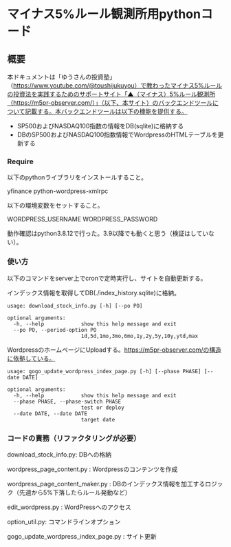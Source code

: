 # マイナス5%ルール観測所用pythonコード

## 概要

本ドキュメントは「ゆうさんの投資塾」（https://www.youtube.com/@toushijukuyou）で教わったマイナス5%ルールの投資法を実践するためのサポートサイト「▲（マイナス）5%ルール観測所（https://m5pr-observer.com/）」（以下、本サイト）のバックエンドツールについて記載する。本バックエンドツールは以下の機能を提供する。

 - SP500およびNASDAQ100指数の情報をDB(sqlite)に格納する
 - DBのSP500およびNASDAQ100指数情報でWordpressのHTMLテーブルを更新する

### Require

以下のpythonライブラリをインストールすること。

yfinance
python-wordpress-xmlrpc

以下の環境変数をセットすること。

WORDPRESS_USERNAME
WORDPRESS_PASSWORD

動作確認はpython3.8.12で行った。3.9以降でも動くと思う（検証はしていない）。

### 使い方

以下のコマンドをserver上でcronで定時実行し、サイトを自動更新する。

インデックス情報を取得してDB(./index_history.sqlite)に格納。

```
usage: download_stock_info.py [-h] [--po PO]

optional arguments:
  -h, --help            show this help message and exit
  --po PO, --period-option PO
                        1d,5d,1mo,3mo,6mo,1y,2y,5y,10y,ytd,max
```

WordpressのホームページにUploadする。https://m5pr-observer.com/の構造に依拠している。

```
usage: gogo_update_wordpress_index_page.py [-h] [--phase PHASE] [--date DATE]

optional arguments:
  -h, --help            show this help message and exit
  --phase PHASE, --phase-switch PHASE
                        test or deploy
  --date DATE, --date DATE
                        target date
```

### コードの責務（リファクタリングが必要）

download_stock_info.py: DBへの格納

wordpress_page_content.py : Wordpressのコンテンツを作成

wordpress_page_content_maker.py : DBのインデックス情報を加工するロジック（先週から5%下落したらルール発動など）

edit_wordpress.py : WordPressへのアクセス

option_util.py: コマンドラインオプション

gogo_update_wordpress_index_page.py : サイト更新
